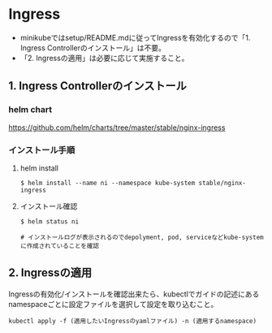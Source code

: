 # Ingress

* minikubeではsetup/README.mdに従ってIngressを有効化するので「1. Ingress Controllerのインストール」は不要。
* 「2. Ingressの適用」は必要に応じて実施すること。


## 1. Ingress Controllerのインストール

### helm chart
https://github.com/helm/charts/tree/master/stable/nginx-ingress

### インストール手順

1. helm install
   ```
   $ helm install --name ni --namespace kube-system stable/nginx-ingress
   ```
2. インストール確認
   ```
   $ helm status ni
   
   # インストールログが表示されるのでdepolyment, pod, serviceなどkube-systemに作成されていることを確認
   ```
## 2. Ingressの適用
Ingressの有効化/インストールを確認出来たら、kubectlでガイドの記述にあるnamespaceごとに設定ファイルを選択して設定を取り込むこと。

```
kubectl apply -f (適用したいIngressのyamlファイル) -n (適用するnamespace)
```
